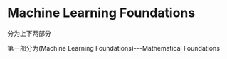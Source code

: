 # Machine Learning Foundations
分为上下两部分

第一部分为(Machine Learning Foundations)---Mathematical Foundations
